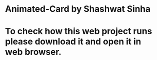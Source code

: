 # Animated-Card by Shashwat Sinha
# To check how this web project runs please download it and open it in web browser.
